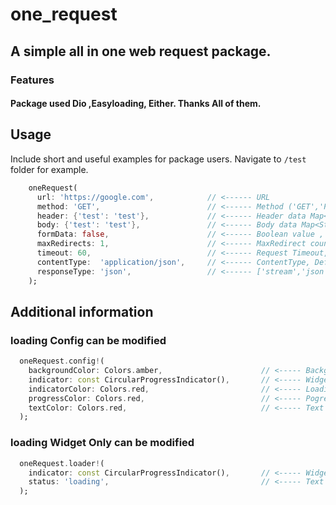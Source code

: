 <!--
This README describes the package. If you publish this package to pub.dev,
this README's contents appear on the landing page for your package.

For information about how to write a good package README, see the guide for
[writing package pages](https://dart.dev/guides/libraries/writing-package-pages).

For general information about developing packages, see the Dart guide for
[creating packages](https://dart.dev/guides/libraries/create-library-packages)
and the Flutter guide for
[developing packages and plugins](https://flutter.dev/developing-packages).
-->
# one_request

## A simple all in one web request package.

### Features

#### Package used **Dio** ,**Easyloading**, **Either**. Thanks All of them.


## Usage

Include short and useful examples for package users. Navigate
to `/test` folder for example.

```dart
    oneRequest(
      url: 'https://google.com',            // <------ URL
      method: 'GET',                        // <------ Method ('GET','POST','PUT','DELETE',)
      header: {'test': 'test'},             // <------ Header data Map<String,dynamic> (Optional)
      body: {'test': 'test'},               // <------ Body data Map<String,dynamic> (Optional)
      formData: false,                      // <------ Boolean value , true is FormData, Default is false (Optional)
      maxRedirects: 1,                      // <------ MaxRedirect count, Default is 1 (Optional)
      timeout: 60,                          // <------ Request Timeout, Default is 60 Second (Optional)
      contentType:  'application/json',     // <------ ContentType, Default is 'application/json' (Optional)
      responseType: 'json',                 // <------ ['stream','json','plain','bytes'], Default is 'json' (Optional)
    );
```

## Additional information


### loading Config can be modified 
```dart
  oneRequest.config!(                               
    backgroundColor: Colors.amber,                      // <----- BackgroundColor of loading
    indicator: const CircularProgressIndicator(),       // <----- Widget
    indicatorColor: Colors.red,                         // <----- Loading Indicator Colour
    progressColor: Colors.red,                          // <----- Pogress Indicator Colour
    textColor: Colors.red,                              // <----- Text Color
  );
```

### loading Widget Only can be modified 
```dart
  oneRequest.loader!(
    indicator: const CircularProgressIndicator(),       // <----- Widget
    status: 'loading',                                  // <----- Text 
  );
```
